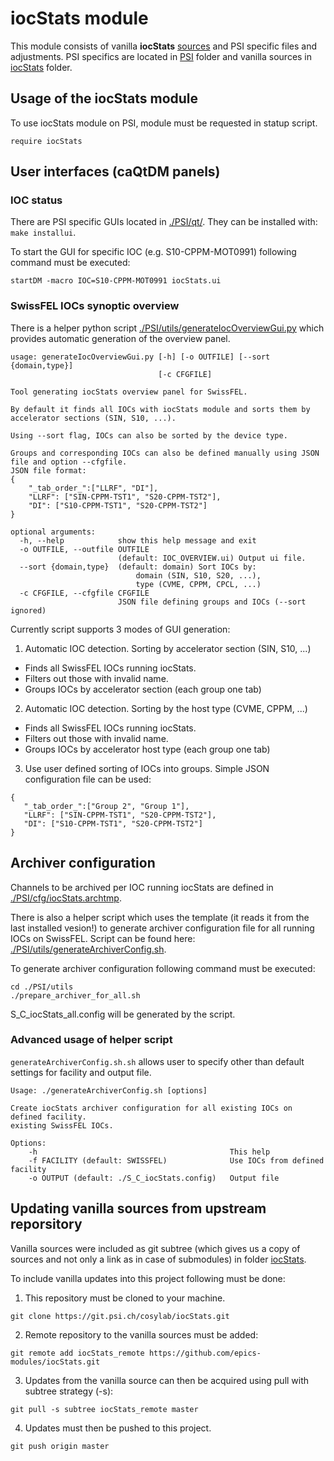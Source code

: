 # iocStats module

This module consists of vanilla **iocStats** [sources](https://github.com/epics-modules/iocStats) and PSI specific files and adjustments. PSI specifics are located in [PSI](./PSI) folder and vanilla sources in [iocStats](./iocStats) folder.

## Usage of the iocStats module
To use iocStats module on PSI, module must be requested in statup script.
```
require iocStats
```

## User interfaces (caQtDM panels)
### IOC status
There are PSI specific GUIs located in [./PSI/qt/](./PSI/qt/). They can be installed with: `make installui`.

To start the GUI for specific IOC (e.g. S10-CPPM-MOT0991) following command must be executed:
```
startDM -macro IOC=S10-CPPM-MOT0991 iocStats.ui
```

### SwissFEL IOCs  synoptic overview
There is a helper python script [./PSI/utils/generateIocOverviewGui.py](./PSI/utils/generateIocOverviewGui.py) which provides automatic generation of the overview panel.

```
usage: generateIocOverviewGui.py [-h] [-o OUTFILE] [--sort {domain,type}]
                                 [-c CFGFILE]

Tool generating iocStats overview panel for SwissFEL.

By default it finds all IOCs with iocStats module and sorts them by accelerator sections (SIN, S10, ...).

Using --sort flag, IOCs can also be sorted by the device type.

Groups and corresponding IOCs can also be defined manually using JSON file and option --cfgfile.
JSON file format:
{
    "_tab_order_":["LLRF", "DI"],
    "LLRF": ["SIN-CPPM-TST1", "S20-CPPM-TST2"],
    "DI": ["S10-CPPM-TST1", "S20-CPPM-TST2"]
}

optional arguments:
  -h, --help            show this help message and exit
  -o OUTFILE, --outfile OUTFILE
                        (default: IOC_OVERVIEW.ui) Output ui file.
  --sort {domain,type}  (default: domain) Sort IOCs by:
                            domain (SIN, S10, S20, ...),
                            type (CVME, CPPM, CPCL, ...)
  -c CFGFILE, --cfgfile CFGFILE
                        JSON file defining groups and IOCs (--sort ignored)
```

Currently script supports 3 modes of GUI generation:

1. Automatic IOC detection. Sorting by accelerator section (SIN, S10, ...)
  - Finds all SwissFEL IOCs running iocStats.
  - Filters out those with invalid name.
  - Groups IOCs by accelerator section (each group one tab)

2. Automatic IOC detection. Sorting by the host type (CVME, CPPM, ...)
 - Finds all SwissFEL IOCs running iocStats.
 - Filters out those with invalid name.
 - Groups IOCs by accelerator host type (each group one tab)

3. Use user defined sorting of IOCs into groups. Simple JSON configuration file can be used:
 ```
{
    "_tab_order_":["Group 2", "Group 1"],
    "LLRF": ["SIN-CPPM-TST1", "S20-CPPM-TST2"],
    "DI": ["S10-CPPM-TST1", "S20-CPPM-TST2"]
}
 ```

## Archiver configuration
Channels to be archived per IOC running iocStats are defined in [./PSI/cfg/iocStats.archtmp](./PSI/cfg/iocStats.archtmp).

There is also a helper script which uses the template (it reads it from the last installed vesion!) to generate archiver configuration file for all running IOCs on SwissFEL. Script can be found here: [./PSI/utils/generateArchiverConfig.sh](./PSI/utils/generateArchiverConfig.sh).

To generate archiver configuration following command must be executed:
```
cd ./PSI/utils
./prepare_archiver_for_all.sh
```

S_C_iocStats_all.config will be generated by the script.

### Advanced usage of helper script
`generateArchiverConfig.sh.sh` allows user to specify other than default settings for facility and output file.

```
Usage: ./generateArchiverConfig.sh [options]

Create iocStats archiver configuration for all existing IOCs on defined facility.
existing SwissFEL IOCs.

Options:
    -h                                           This help
    -f FACILITY (default: SWISSFEL)              Use IOCs from defined facility
    -o OUTPUT (default: ./S_C_iocStats.config)   Output file
```

## Updating vanilla sources from upstream reporsitory
Vanilla sources were included as git subtree (which gives us a copy of sources and not only a link as in case of submodules) in folder [iocStats](./iocStats).

To include vanilla updates into this project following must be done:

 1. This repository must be cloned to your machine.
 ```
 git clone https://git.psi.ch/cosylab/iocStats.git
 ```
  
 2. Remote repository to the vanilla sources must be added:
 ```
 git remote add iocStats_remote https://github.com/epics-modules/iocStats.git
 ```
 
 3. Updates from the vanilla source can then be acquired using pull with subtree strategy (-s):
 ```
 git pull -s subtree iocStats_remote master
 ```

 4. Updates must then be pushed to this project.
 ```
 git push origin master
 ```
 
